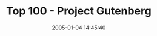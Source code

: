 ---
date: 2005-01-04 14:45:40
link:
  source: delicious
  source_url: https://del.icio.us/roytang
  text: Top 100 - Project Gutenberg
  url: http://www.gutenberg.org/browse/scores/top
slug: top-100-project-gutenberg
source: delicious
tags:
- books
title: Top 100 - Project Gutenberg
---